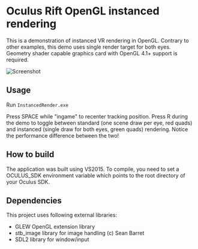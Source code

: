Oculus Rift OpenGL instanced rendering
================

This is a demonstration of instanced VR rendering in OpenGL. Contrary to other examples, this demo uses single render target for both eyes. Geometry shader capable graphics card with OpenGL 4.1+ support is required.

![Screenshot](http://kondrak.info/images/vr_instanced.png?raw=true)

Usage
-----
Run <code>InstancedRender.exe</code>

Press SPACE while "ingame" to recenter tracking position.  Press R during the demo to toggle between standard (one scene draw per eye, red quads) and instanced (single draw for both eyes, green quads) rendering. Notice the performance difference between the two!

How to build
-------
The application was built using VS2015. To compile, you need to set a OCULUS_SDK environment variable which points to the root directory of your Oculus SDK.

Dependencies
-------
This project uses following external libraries:

- GLEW OpenGL extension library
- stb_image library for image handling (c) Sean Barret
- SDL2 library for window/input 
